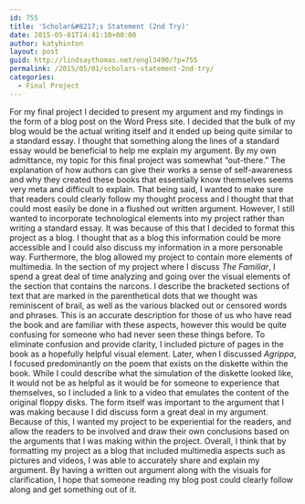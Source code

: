 ```yaml
---
id: 755
title: 'Scholar&#8217;s Statement (2nd Try)'
date: 2015-05-01T14:41:10+00:00
author: katyhinton
layout: post
guid: http://lindsaythomas.net/engl3490/?p=755
permalink: /2015/05/01/scholars-statement-2nd-try/
categories:
  - Final Project
---
```

For my final project I decided to present my argument and my findings in the form of a blog post on the Word Press site. I decided that the bulk of my blog would be the actual writing itself and it ended up being quite similar to a standard essay. I thought that something along the lines of a standard essay would be beneficial to help me explain my argument. By my own admittance, my topic for this final project was somewhat “out-there.” The explanation of how authors can give their works a sense of self-awareness and why they created these books that essentially know themselves seems very meta and difficult to explain. That being said, I wanted to make sure that readers could clearly follow my thought process and I thought that that could most easily be done in a flushed out written argument. However, I still wanted to incorporate technological elements into my project rather than writing a standard essay. It was because of this that I decided to format this project as a blog. I thought that as a blog this information could be more accessible and I could also discuss my information in a more personable way. Furthermore, the blog allowed my project to contain more elements of multimedia. In the section of my project where I discuss _The Familiar_, I spend a great deal of time analyzing and going over the visual elements of the section that contains the narcons. I describe the bracketed sections of text that are marked in the parenthetical dots that we thought was reminiscent of brail, as well as the various blacked out or censored words and phrases. This is an accurate description for those of us who have read the book and are familiar with these aspects, however this would be quite confusing for someone who had never seen these things before. To eliminate confusion and provide clarity, I included picture of pages in the book as a hopefully helpful visual element. Later, when I discussed _Agrippa_, I focused predominantly on the poem that exists on the diskette within the book. While I could describe what the simulation of the diskette looked like, it would not be as helpful as it would be for someone to experience that themselves, so I included a link to a video that emulates the content of the original floppy disks. The form itself was important to the argument that I was making because I did discuss form a great deal in my argument. Because of this, I wanted my project to be experiential for the readers, and allow the readers to be involved and draw their own conclusions based on the arguments that I was making within the project. Overall, I think that by formatting my project as a blog that included multimedia aspects such as pictures and videos, I was able to accurately share and explain my argument. By having a written out argument along with the visuals for clarification, I hope that someone reading my blog post could clearly follow along and get something out of it.